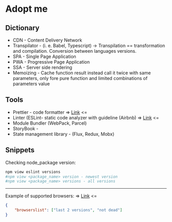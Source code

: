 # Adopt me

## Dictionary

- CDN - Content Delivery Network
- Transpilator - (i. e. Babel, Typescript) -> Transpilation == transformation and compilation. Conversion between languages versions.
- SPA - Single Page Application
- PWA - Progressive Page Application
- SSA - Server side rendering
- Memoizing - Cache function result instead call it twice with same parameters, only fore pure function and limited combinations of parameters value

## Tools

- Prettier - code formatter => [Link](https://www.npmjs.com/package/prettier) <=
- Linter (ESLint- static code analyzer with guideline (Airbnb) => [Link](https://eslint.org/) <=
- Module Bundler (WebPack, Parcel)
- StoryBook -
- State management library - (Flux, Redux, Mobx)

## Snippets

Checking node_package version:

```bash
npm view eslint versions
#npm view <package_name> version - newest version
#npm view <package_name> versions - all versions
```

---

Example of supported browsers: => [Link](https://browserslist.dev/?q=bGFzdCAyIHZlcnNpb25zLCBub3QgZGVhZA%3D%3D) <=

```json
{
    "browserslist": ["last 2 versions", "not dead"]
}
```
